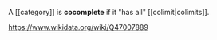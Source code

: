 A [[category]] is **cocomplete** if it "has all" [[colimit|colimits]].

https://www.wikidata.org/wiki/Q47007889